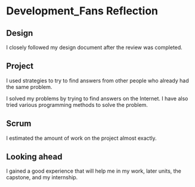 # Development_Fans Reflection

## Design

I closely followed my design document after the review was completed.

## Project
I used strategies to try to find answers from other people who already 
had the same problem.

I solved my problems by trying to find answers on the Internet. 
I have also tried various programming methods to solve the problem.

## Scrum

I estimated the amount of work on the project almost exactly.

## Looking ahead

I gained a good experience that will help me in my work, later units, the capstone,
and my internship.

